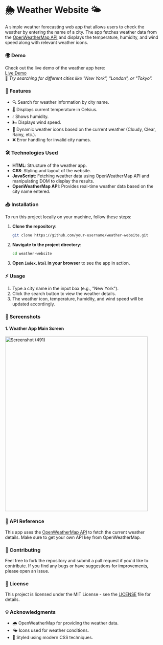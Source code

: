 # 🌦️ Weather Website 🌤️

A simple weather forecasting web app that allows users to check the weather by entering the name of a city. The app fetches weather data from the [OpenWeatherMap API](https://openweathermap.org/api) and displays the temperature, humidity, and wind speed along with relevant weather icons.

### 🌍 Demo
Check out the live demo of the weather app here:  
[Live Demo](https://herculeskar.github.io/Weather_App_Website/)  
📌 *Try searching for different cities like "New York", "London", or "Tokyo".*

### 🚀 Features
- 🔍 Search for weather information by city name.
- 🌡️ Displays current temperature in Celsius.
- 💧 Shows humidity.
- 🌬️ Displays wind speed.
- 🌈 Dynamic weather icons based on the current weather (Cloudy, Clear, Rainy, etc.).
- ❌ Error handling for invalid city names.

### 🛠️ Technologies Used
- **HTML**: Structure of the weather app.
- **CSS**: Styling and layout of the website.
- **JavaScript**: Fetching weather data using OpenWeatherMap API and manipulating DOM to display the results.
- **OpenWeatherMap API**: Provides real-time weather data based on the city name entered.

### 📥 Installation
To run this project locally on your machine, follow these steps:

1. **Clone the repository**:
   ```bash
   git clone https://github.com/your-username/weather-website.git
   ```

2. **Navigate to the project directory**:
   ```bash
   cd weather-website
   ```

3. **Open `index.html` in your browser** to see the app in action.

### ⚡ Usage
1. Type a city name in the input box (e.g., "New York").
2. Click the search button to view the weather details.
3. The weather icon, temperature, humidity, and wind speed will be updated accordingly.

### 📸 Screenshots

#### 1. Weather App Main Screen

<img width="466" height="571" alt="Screenshot (491)" src="https://github.com/user-attachments/assets/631a7969-f12f-42f9-aa33-b20a92ad3eff" />


### 🔌 API Reference
This app uses the [OpenWeatherMap API](https://openweathermap.org/api) to fetch the current weather details. Make sure to get your own API key from OpenWeatherMap.

### 🤝 Contributing
Feel free to fork the repository and submit a pull request if you'd like to contribute. If you find any bugs or have suggestions for improvements, please open an issue.

### 📝 License
This project is licensed under the MIT License - see the [LICENSE](LICENSE) file for details.

### 💡 Acknowledgments
- 🌧️ OpenWeatherMap for providing the weather data.
- 🌤️ Icons used for weather conditions.
- 🎨 Styled using modern CSS techniques.
